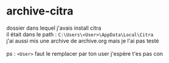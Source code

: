 # archive-citra

dossier dans lequel j'avais install citra  
il était dans le path : `C:\Users\<User>\AppData\Local\Citra`  
j'ai aussi mis une archive de archive.org mais je l'ai pas testé  
&nbsp;  
ps : `<User>` faut le remplacer par ton user j'espère t'es pas con  
